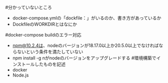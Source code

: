 #分かっていないところ
- docker-compose.ymlの「dockfile：」がいるのか、書き方があっているか
- DockfileのWORKDIRとはなにか

#docker-compose buildのエラー対応
- npm@10.2.4は、nodeのバージョンが18.17.0以上か20.5.0以上でなければならないという条件を満たしていない
- npm install -g nがnodeのバージョンをアップグレードする
#環境構築でインストールしたものを記述
- docker 
- Node.js